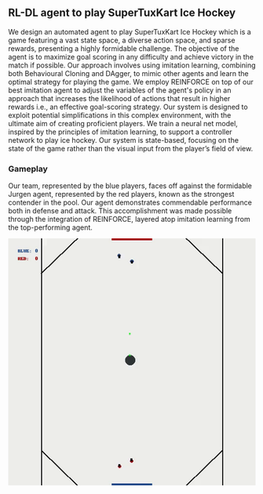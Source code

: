 ## RL-DL agent to play SuperTuxKart Ice Hockey

We design an automated agent to play SuperTuxKart Ice Hockey which is a game featuring a vast state space, a diverse action space, and sparse rewards, presenting a highly formidable challenge. The objective of the agent is to maximize goal scoring in any 
difficulty and achieve victory in the match if possible. Our approach involves using imitation learning, combining both Behavioural Cloning and DAgger, to mimic other agents and learn the optimal strategy for playing the game. We employ REINFORCE on top of 
our best imitation agent to adjust the variables of the agent's policy in an approach that increases the likelihood of actions that result in higher rewards i.e., an effective goal-scoring strategy. Our system is designed to exploit potential simplifications 
in this complex environment, with the ultimate aim of creating proficient players. We train a neural net model, inspired by the principles of imitation learning, to support a controller network to play ice hockey. Our system is state-based, focusing on the 
state of the game rather than the visual input from the player’s field of view.


### Gameplay 
Our team, represented by the blue players, faces off against the formidable Jurgen agent, represented by the red players, known as the strongest contender in the pool. Our agent demonstrates commendable performance both in defense and attack. This accomplishment was made possible through the integration of REINFORCE, layered atop imitation learning from the top-performing agent.

![](https://github.com/emmanuelrajapandian/SuperTuxKart-Ice-Hockey/blob/main/tournament-run.gif)
